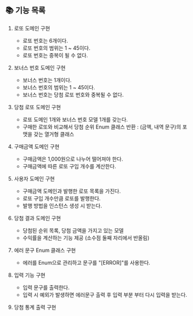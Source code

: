 ## 📚 기능 목록

1. 로또 도메인 구현 
   + 로또 번호는 6개이다.
   + 로또 번호의 범위는 1 ~ 45이다.
   + 로또 번호는 중복이 될 수 없다.

2. 보너스 번호 도메인 구현 
   + 보너스 번호는 1개이다. 
   + 보너스 번호의 범위는 1 ~ 45이다.
   + 보너스 번호는 당첨 로또 번호와 중복될 수 없다. 

3. 당첨 로또 도메인 구현 
   + 로또 도메인 1개와 보너스 번호 모델 1개를 갖는다. 
   + 구매한 로또와 비교해서 당첨 순위 Enum 클래스 반환 : (금액, 내역 문구)의 포맷을 갖는 열거형 클래스

4. 구매금액 도메인 구현 
   + 구매금액은 1,000원으로 나누어 떨어져야 한다.
   + 구매금액에 따른 로또 구입 개수를 계산한다.

5. 사용자 도메인 구현 
   + 구매금액 도메인과 발행한 로또 목록을 가진다.
   + 로또 구입 개수만큼 로또를 발행한다. 
   + 발행 방법을 인스턴스 생성 시 받는다.

6. 당첨 결과 도메인 구현 
   + 당첨된 순위 목록, 당첨 금액을 가지고 있는 모델
   + 수익률을 계산하는 기능 제공 (소수점 둘째 자리에서 반올림)

7. 에러 문구 Enum 클래스 구현
   + 에러를 Enum으로 관리하고 문구를 "[ERROR]"를 사용한다. 

8. 입력 기능 구현 
   + 입력 문구를 출력한다. 
   + 입력 시 예외가 발생하면 에러문구 출력 후 입력 부분 부터 다시 입력을 받는다.

9. 당첨 통계 출력 구현